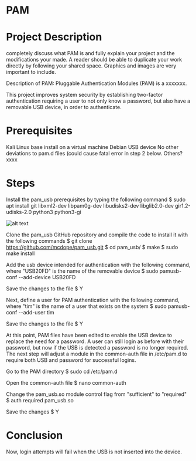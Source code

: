 # PAM

# Project Description
completely discuss what PAM is
and fully explain your project and the modifications your made. A reader should be able to duplicate your
work directly by following your shared space. Graphics and images are very important to include. 

Description of PAM: Pluggable Authentication Modules (PAM) is a xxxxxxx.

This project improves system security by establishing two-factor authentication requiring a user to not only know a password, but also have a removable USB device, in order to authenticate.

# Prerequisites

Kali Linux base install on a virtual machine
Debian
USB device
No other deviations to pam.d files (could cause fatal error in step 2 below.
Others?xxxx

# Steps

Install the pam_usb prerequisites by typing the following command
  $ sudo apt install git libxml2-dev libpam0g-dev libudisks2-dev libglib2.0-dev gir1.2-udisks-2.0 python3 python3-gi
 
 ![alt text](https://github.com/TCleary24/PAM_USB_2FA/blob/main/prereq%20installation.png)
  
  
Clone the pam_usb GitHub repository and compile the code to install it with the following commands
  $ git clone https://github.com/mcdope/pam_usb.git
  $ cd pam_usb/
  $ make
  $ sudo make install
  
Add the usb device intended for authentication with the following command, where "USB20FD" is the name of the removable device
  $ sudo pamusb-conf --add-device USB20FD
 
Save the changes to the file
  $ Y
  
Next, define a user for PAM authentication with the following command, where "tim" is the name of a user that exists on the system
  $ sudo pamusb-conf --add-user tim
  
 Save the changes to the file
  $ Y
  
 At this point, PAM files have been edited to enable the USB device to replace the need for a password.  A user can still login as before with their password, but now if the USB is detected a password is no longer required.  The next step will adjust a module in the common-auth file in /etc/pam.d to require both USB and password for successful logins.
 
Go to the PAM directory
  $ sudo cd /etc/pam.d

Open the common-auth file
  $ nano common-auth
  
Change the pam_usb.so module control flag from "sufficient" to "required"
  $ auth  required  pam_usb.so
 
Save the changes
  $ Y

# Conclusion
Now, login attempts will fail when the USB is not inserted into the device.

